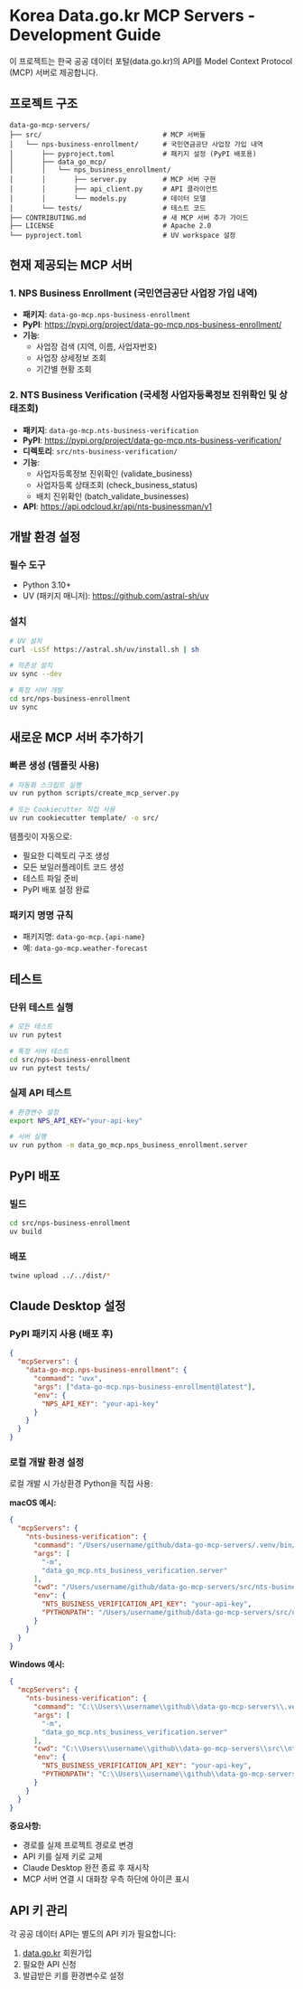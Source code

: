 # Korea Data.go.kr MCP Servers - Development Guide

이 프로젝트는 한국 공공 데이터 포털(data.go.kr)의 API를 Model Context Protocol (MCP) 서버로 제공합니다.

## 프로젝트 구조

```
data-go-mcp-servers/
├── src/                              # MCP 서버들
│   └── nps-business-enrollment/      # 국민연금공단 사업장 가입 내역
│       ├── pyproject.toml            # 패키지 설정 (PyPI 배포용)
│       ├── data_go_mcp/               
│       │   └── nps_business_enrollment/
│       │       ├── server.py         # MCP 서버 구현
│       │       ├── api_client.py     # API 클라이언트
│       │       └── models.py         # 데이터 모델
│       └── tests/                    # 테스트 코드
├── CONTRIBUTING.md                   # 새 MCP 서버 추가 가이드
├── LICENSE                           # Apache 2.0
└── pyproject.toml                    # UV workspace 설정
```

## 현재 제공되는 MCP 서버

### 1. NPS Business Enrollment (국민연금공단 사업장 가입 내역)
- **패키지**: `data-go-mcp.nps-business-enrollment`
- **PyPI**: https://pypi.org/project/data-go-mcp.nps-business-enrollment/
- **기능**: 
  - 사업장 검색 (지역, 이름, 사업자번호)
  - 사업장 상세정보 조회
  - 기간별 현황 조회

### 2. NTS Business Verification (국세청 사업자등록정보 진위확인 및 상태조회)
- **패키지**: `data-go-mcp.nts-business-verification`
- **PyPI**: https://pypi.org/project/data-go-mcp.nts-business-verification/
- **디렉토리**: `src/nts-business-verification/`
- **기능**:
  - 사업자등록정보 진위확인 (validate_business)
  - 사업자등록 상태조회 (check_business_status) 
  - 배치 진위확인 (batch_validate_businesses)
- **API**: https://api.odcloud.kr/api/nts-businessman/v1

## 개발 환경 설정

### 필수 도구
- Python 3.10+
- UV (패키지 매니저): https://github.com/astral-sh/uv

### 설치
```bash
# UV 설치
curl -LsSf https://astral.sh/uv/install.sh | sh

# 의존성 설치
uv sync --dev

# 특정 서버 개발
cd src/nps-business-enrollment
uv sync
```

## 새로운 MCP 서버 추가하기

### 빠른 생성 (템플릿 사용)
```bash
# 자동화 스크립트 실행
uv run python scripts/create_mcp_server.py

# 또는 Cookiecutter 직접 사용
uv run cookiecutter template/ -o src/
```

템플릿이 자동으로:
- 필요한 디렉토리 구조 생성
- 모든 보일러플레이트 코드 생성
- 테스트 파일 준비
- PyPI 배포 설정 완료

### 패키지 명명 규칙
- 패키지명: `data-go-mcp.{api-name}`
- 예: `data-go-mcp.weather-forecast`

## 테스트

### 단위 테스트 실행
```bash
# 모든 테스트
uv run pytest

# 특정 서버 테스트
cd src/nps-business-enrollment
uv run pytest tests/
```

### 실제 API 테스트
```bash
# 환경변수 설정
export NPS_API_KEY="your-api-key"

# 서버 실행
uv run python -m data_go_mcp.nps_business_enrollment.server
```

## PyPI 배포

### 빌드
```bash
cd src/nps-business-enrollment
uv build
```

### 배포
```bash
twine upload ../../dist/*
```

## Claude Desktop 설정

### PyPI 패키지 사용 (배포 후)

```json
{
  "mcpServers": {
    "data-go-mcp.nps-business-enrollment": {
      "command": "uvx",
      "args": ["data-go-mcp.nps-business-enrollment@latest"],
      "env": {
        "NPS_API_KEY": "your-api-key"
      }
    }
  }
}
```

### 로컬 개발 환경 설정

로컬 개발 시 가상환경 Python을 직접 사용:

**macOS 예시:**
```json
{
  "mcpServers": {
    "nts-business-verification": {
      "command": "/Users/username/github/data-go-mcp-servers/.venv/bin/python",
      "args": [
        "-m",
        "data_go_mcp.nts_business_verification.server"
      ],
      "cwd": "/Users/username/github/data-go-mcp-servers/src/nts-business-verification",
      "env": {
        "NTS_BUSINESS_VERIFICATION_API_KEY": "your-api-key",
        "PYTHONPATH": "/Users/username/github/data-go-mcp-servers/src/nts-business-verification"
      }
    }
  }
}
```

**Windows 예시:**
```json
{
  "mcpServers": {
    "nts-business-verification": {
      "command": "C:\\Users\\username\\github\\data-go-mcp-servers\\.venv\\Scripts\\python.exe",
      "args": [
        "-m",
        "data_go_mcp.nts_business_verification.server"
      ],
      "cwd": "C:\\Users\\username\\github\\data-go-mcp-servers\\src\\nts-business-verification",
      "env": {
        "NTS_BUSINESS_VERIFICATION_API_KEY": "your-api-key",
        "PYTHONPATH": "C:\\Users\\username\\github\\data-go-mcp-servers\\src\\nts-business-verification"
      }
    }
  }
}
```

**중요사항:**
- 경로를 실제 프로젝트 경로로 변경
- API 키를 실제 키로 교체
- Claude Desktop 완전 종료 후 재시작
- MCP 서버 연결 시 대화창 우측 하단에 아이콘 표시

## API 키 관리

각 공공 데이터 API는 별도의 API 키가 필요합니다:

1. [data.go.kr](https://www.data.go.kr) 회원가입
2. 필요한 API 신청
3. 발급받은 키를 환경변수로 설정